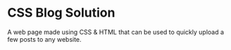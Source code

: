 # CSS Blog Solution

A web page made using CSS & HTML that can be used to quickly upload a few  posts to any website.